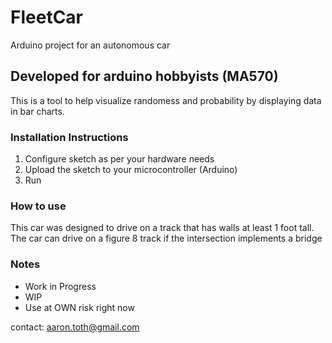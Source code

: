 # FleetCar
Arduino project for an autonomous car

## Developed for arduino hobbyists (MA570)
This is a tool to help visualize randomess and probability by displaying data in bar charts.

### Installation Instructions
1. Configure sketch as per your hardware needs 
2. Upload the sketch to your microcontroller (Arduino)
3. Run
 
### How to use
This car was designed to drive on a track that has walls at least 1 foot tall.  The car can drive on a figure 8 track if the intersection implements a bridge


### Notes
* Work in Progress
* WIP
* Use at OWN risk right now


contact: aaron.toth@gmail.com
